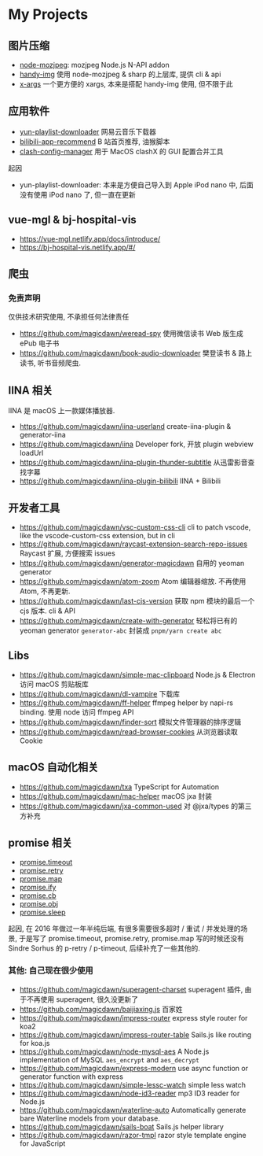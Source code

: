 # My Projects

## 图片压缩

- [node-mozjpeg](https://github.com/magicdawn/node-mozjpeg): mozjpeg Node.js N-API addon
- [handy-img](https://github.com/magicdawn/handy-img) 使用 node-mozjpeg & sharp 的上层库, 提供 cli & api
- [x-args](https://github.com/magicdawn/x-args) 一个更方便的 xargs, 本来是搭配 handy-img 使用, 但不限于此

## 应用软件

- [yun-playlist-downloader](https://github.com/magicdawn/yun-playlist-downloader) 网易云音乐下载器
- [bilibili-app-recommend](https://github.com/magicdawn/bilibili-app-recommend) B 站首页推荐, 油猴脚本
- [clash-config-manager](https://github.com/magicdawn/clash-config-manager) 用于 MacOS clashX 的 GUI 配置合并工具

起因

- yun-playlist-downloader: 本来是方便自己导入到 Apple iPod nano 中, 后面没有使用 iPod nano 了, 但一直在更新

## vue-mgl & bj-hospital-vis

- https://vue-mgl.netlify.app/docs/introduce/
- https://bj-hospital-vis.netlify.app/#/

## 爬虫

### 免责声明

仅供技术研究使用, 不承担任何法律责任

- https://github.com/magicdawn/weread-spy 使用微信读书 Web 版生成 ePub 电子书
- https://github.com/magicdawn/book-audio-downloader 樊登读书 & 路上读书, 听书音频爬虫.

## IINA 相关

IINA 是 macOS 上一款媒体播放器.

- https://github.com/magicdawn/iina-userland create-iina-plugin & generator-iina
- https://github.com/magicdawn/iina Developer fork, 开放 plugin webview loadUrl
- https://github.com/magicdawn/iina-plugin-thunder-subtitle 从迅雷影音查找字幕
- https://github.com/magicdawn/iina-plugin-bilibili IINA + Bilibili

## 开发者工具

- https://github.com/magicdawn/vsc-custom-css-cli cli to patch vscode, like the vscode-custom-css extension, but in cli
- https://github.com/magicdawn/raycast-extension-search-repo-issues Raycast 扩展, 方便搜索 issues
- https://github.com/magicdawn/generator-magicdawn 自用的 yeoman generator
- https://github.com/magicdawn/atom-zoom Atom 编辑器缩放. 不再使用 Atom, 不再更新.
- https://github.com/magicdawn/last-cjs-version 获取 npm 模块的最后一个 cjs 版本. cli & API
- https://github.com/magicdawn/create-with-generator 轻松将已有的 yeoman generator `generator-abc` 封装成 `pnpm/yarn create abc`

## Libs

- https://github.com/magicdawn/simple-mac-clipboard Node.js & Electron 访问 macOS 剪贴板库
- https://github.com/magicdawn/dl-vampire 下载库
- https://github.com/magicdawn/ff-helper ffmpeg helper by napi-rs binding. 使用 node 访问 ffmpeg API
- https://github.com/magicdawn/finder-sort 模拟文件管理器的排序逻辑
- https://github.com/magicdawn/read-browser-cookies 从浏览器读取 Cookie

## macOS 自动化相关

- https://github.com/magicdawn/txa TypeScript for Automation
- https://github.com/magicdawn/mac-helper macOS jxa 封装
- https://github.com/magicdawn/jxa-common-used 对 @jxa/types 的第三方补充

## promise 相关

- [promise.timeout](https://github.com/magicdawn/promise.timeout)
- [promise.retry](https://github.com/magicdawn/promise.retry)
- [promise.map](https://github.com/magicdawn/promise.map)
- [promise.ify](https://github.com/magicdawn/promise.ify)
- [promise.cb](https://github.com/magicdawn/promise.cb)
- [promise.obj](https://github.com/magicdawn/promise.obj)
- [promise.sleep](https://github.com/magicdawn/promise.sleep)

起因, 在 2016 年做过一年半纯后端, 有很多需要很多超时 / 重试 / 并发处理的场景, 于是写了 promise.timeout, promise.retry, promise.map
写的时候还没有 Sindre Sorhus 的 p-retry / p-timeout, 后续补充了一些其他的.

### 其他: 自己现在很少使用

- https://github.com/magicdawn/superagent-charset superagent 插件, 由于不再使用 superagent, 很久没更新了
- https://github.com/magicdawn/baijiaxing.js 百家姓
- https://github.com/magicdawn/impress-router express style router for koa2
- https://github.com/magicdawn/impress-router-table Sails.js like routing for koa.js
- https://github.com/magicdawn/node-mysql-aes A Node.js implementation of MySQL `aes_encrypt` and `aes_decrypt`
- https://github.com/magicdawn/express-modern use async function or generator function with express
- https://github.com/magicdawn/simple-lessc-watch simple less watch
- https://github.com/magicdawn/node-id3-reader mp3 ID3 reader for Node.js
- https://github.com/magicdawn/waterline-auto Automatically generate bare Waterline models from your database.
- https://github.com/magicdawn/sails-boat Sails.js helper library
- https://github.com/magicdawn/razor-tmpl razor style template engine for JavaScript
